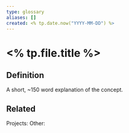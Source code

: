```yaml
---
type: glossary
aliases: []
created: <% tp.date.now("YYYY-MM-DD") %>
---
```


# <% tp.file.title %>

## Definition
A short, ~150 word explanation of the concept.

## Related
Projects: 
Other: